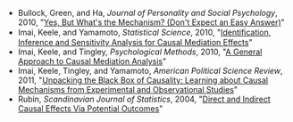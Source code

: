  - Bullock, Green, and Ha, *Journal of Personality and Social Psychology*, 2010, "[Yes, But What's the Mechanism? (Don't Expect an Easy Answer)](http://psycnet.apa.org/journals/psp/98/4/550/)"
 - Imai, Keele, and Yamamoto, *Statistical Science*, 2010, "[Identiﬁcation, Inference and Sensitivity Analysis for Causal Mediation Effects](http://zmjones.com/static/causal-inference/imai-ss-2010.pdf)"
 - Imai, Keele, and Tingley, *Psychological Methods*, 2010, "[A General Approach to Causal Mediation Analysis](http://zmjones.com/static/causal-inference/imai-pm-2010.pdf)"
 - Imai, Keele, Tingley, and Yamamoto, *American Political Science Review*, 2011, "[Unpacking the Black Box of Causality: Learning about Causal Mechanisms from Experimental and Observational Studies](http://zmjones.com/static/causal-inference/imai-apsr-2011.pdf)"
 - Rubin, *Scandinavian Journal of Statistics*, 2004, "[Direct and Indirect Causal Effects Via Potential Outcomes](http://onlinelibrary.wiley.com/doi/10.1111/j.1467-9469.2004.02-123.x/abstract)"
